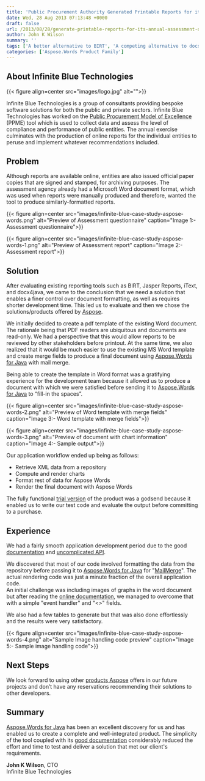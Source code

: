 ```yaml
---
title: 'Public Procurement Authority Generated Printable Reports for its Annual Assessment of Public Entities using APIs'
date: Wed, 28 Aug 2013 07:13:48 +0000
draft: false
url: /2013/08/28/generate-printable-reports-for-its-annual-assessment-of-public-entities/
author: John K Wilson
summary: ''
tags: ['A better alternative to BIRT', 'A competing alternative to docx4java', 'Aspose.Words', 'Java API to convert Word document to PDF format', 'Java API to programatically process MS Word document', 'Java API to replace iText', 'MailMerge in MS Word Document', 'Render MS Word file to PDF format', 'Success Stories']
categories: ['Aspose.Words Product Family']
---
```


## About Infinite Blue Technologies



{{< figure align=center src="images/logo.jpg" alt="">}}


Infinite Blue Technologies is a group of consultants providing bespoke software solutions for both the public and private sectors. Infinite Blue Technologies has worked on the [Public Procurement Model of Excellence][1] (PPME) tool which is used to collect data and assess the level of compliance and performance of public entities. The annual exercise culminates with the production of online reports for the individual entities to peruse and implement whatever recommendations included.

## Problem

Although reports are available online, entities are also issued official paper copies that are signed and stamped, for archiving purposes. The assessment agency already had a Microsoft Word document format, which was used when reports were manually produced and therefore, wanted the tool to produce similarly-formatted reports.



{{< figure align=center src="images/infinite-blue-case-study-aspose-words.png" alt="Preview of Assessment questionnaire" caption="Image 1:- Assessment questionnaire">}}




{{< figure align=center src="images/infinite-blue-case-study-aspose-words-1.png" alt="Preview of Assessment report" caption="Image 2:- Assessment report">}}


## Solution

After evaluating existing reporting tools such as BIRT, Jasper Reports, iText, and docx4java, we came to the conclusion that we need a solution that enables a finer control over document formatting, as well as requires shorter development time. This led us to evaluate and then we chose the solutions/products offered by [Aspose][2].

We initially decided to create a pdf template of the existing Word document. The rationale being that PDF readers are ubiquitous and documents are read-only. We had a perspective that this would allow reports to be reviewed by other stakeholders before printout. At the same time, we also realized that it would be much easier to use the existing MS Word template and create merge fields to produce a final document using [Aspose.Words for Java][3] with mail merge.

Being able to create the template in Word format was a gratifying experience for the development team because it allowed us to produce a document with which we were satisfied before sending it to [Aspose.Words for Java][4] to “fill-in the spaces”.



{{< figure align=center src="images/infinite-blue-case-study-aspose-words-2.png" alt="Preview of Word template with merge fields" caption="Image 3:- Word template with merge fields">}}




{{< figure align=center src="images/infinite-blue-case-study-aspose-words-3.png" alt="Preview of document with chart information" caption="Image 4:- Sample output">}}


Our application workflow ended up being as follows:

*   Retrieve XML data from a repository
*   Compute and render charts
*   Format rest of data for Aspose Words
*   Render the final document with Aspose Words

The fully functional [trial version][5] of the product was a godsend because it enabled us to write our test code and evaluate the output before committing to a purchase.

## Experience

We had a fairly smooth application development period due to the good [documentation][6] and [uncomplicated API][7].

We discovered that most of our code involved formatting the data from the repository before passing it to [Aspose.Words for Java][8] for "[MailMerge][9]". The actual rendering code was just a minute fraction of the overall application code.  
An initial challenge was including images of graphs in the word document but after reading the [online documentation][10], we managed to overcome that with a simple "event handler" and "<>" fields.

We also had a few tables to generate but that was also done effortlessly and the results were very satisfactory.



{{< figure align=center src="images/infinite-blue-case-study-aspose-words-4.png" alt="Sample Image handling code preview" caption="Image 5:- Sample image handling code">}}


## Next Steps

We look forward to using other [products Aspose][11] offers in our future projects and don’t have any reservations recommending their solutions to other developers.

## Summary

[Aspose.Words for Java][12] has been an excellent discovery for us and has enabled us to create a complete and well-integrated product. The simplicity of the tool coupled with its [good documentation][13] considerably reduced the effort and time to test and deliver a solution that met our client's requirements.

**John K Wilson**, CTO  
Infinite Blue Technologies




[1]: https://ppa.gov.gh/
[2]: https://www.aspose.com/
[3]: https://products.aspose.com/words/java
[4]: https://products.aspose.com/words/java
[5]: https://downloads.aspose.com/words/java
[6]: https://docs.aspose.com/display/wordsjava/Developer+Guide
[7]: https://apireference.aspose.com/words/java
[8]: https://products.aspose.com/words/java
[9]: https://docs.aspose.com/display/wordsjava/Mail+Merge+and+Reporting
[10]: https://docs.aspose.com/display/wordsjava/Developer+Guide
[11]: https://products.aspose.com/
[12]: https://products.aspose.com/words/java
[13]: https://docs.aspose.com/display/wordsjava/Developer+Guide




